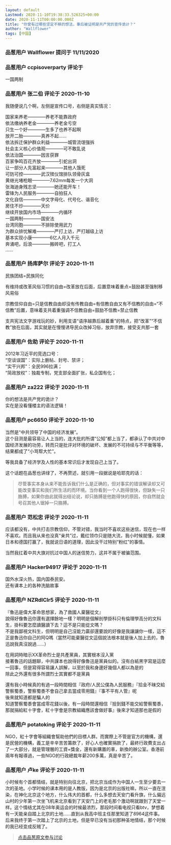 ```yaml
---
layout: default
Lastmod: 2020-11-10T19:38:33.526325+00:00
date: 2020-11-11T00:00:00.000Z
title: "你曾有过哪些坚定不移的想法，事后被证明是共产党的宣传诡计？"
author: "Wallflower"
tags: [中国]
---
```



### 品葱用户 **Wallflower** 提问于 11/11/2020
    

    
                

### 品葱用户 **ccpisoverparty** 评论于 
        
一国两制
        
                

### 品葱用户 **张二伯** 评论于 2020-11-10
        
我随便说几个啊，左侧是宣传口号，右侧是真实情况：  
  
国家来养老————养老不能靠政府  
依法缴纳养老金————养老金亏空  
只生一个好————生多了也养不起啊  
放开二胎————真养不起……  
依法拆迁保护群众利益————城管流氓强拆  
社会主义核心价值观————可不敢乱说  
依法治国————因言获罪  
百家争鸣百花齐放————引蛇出洞  
让一部分人先富起来————其他人饿死  
可防可控————武汉殡仪馆排队领骨灰盒  
黄继光堵枪眼————7.62mm每发一个大洞  
张海迪身残志坚————她还能开车！  
雷锋为人民服务————自拍狂人  
文化自信————中文字母化、代号化、谐音化  
房住不炒————天价  
继续开放国内市场————内循环  
一国两制————国安法  
台湾同胞————不排除使用武力  
为群众排忧解难————严打上访，严打越级上访  
基本实现小康————6亿人月入千元  
奔涌吧，后浪————搬砖吧，打工人  
……
        
                

### 品葱用户 **扬库萨尔** 评论于 2020-11-11
        
民族团结=民族同化  
  
有维持或改革风俗习惯的自由=改革放在后面，后置意味着重点=鼓励甚至强制移风易俗  
  
宗教信仰自由=只是信教自由却没有传教自由=有信教自由又有不信教的自由=“不信教”后置，意味着支共着重强调不信教自由=鼓励不信教=禁止信教  
  
支共宪法文字游戏玩的妙，利用支语“语序越靠后越着重”的特点，把“改革”“不信教”放在后面，其实就是在慢慢诱导民众改掉习俗，放弃宗教，接受支共那一套
        
                

### 品葱用户 **佐助** 评论于 2020-11-11
        
2012年习近平的竞选口号：  
“空谈误国”：实际上删帖、封号、禁评；  
“实干兴邦”：全民996拉满；  
“简政放权”：独裁专制，党支部全面扩张，私企国有化；
        
                

### 品葱用户 **za222** 评论于 2020-11-11
        
你的想法是共产党的诡计？  
实在是没看懂楼主的语法逻辑！
        
                

### 品葱用户 **pc6650** 评论于 2020-11-10
        
当然是“中共领导了中国的经济发展”。  
这个目测是最容易让人上当的，连大批的所谓“公知”都上当了，都承认了中共对中国经济发展的功劳，转而只是批评对环境的破坏、发展的不可持续与不平衡等等，结果都成了“小骂帮大忙”。  
  
等我具备了经济学及人性的基本常识后才发现自己上当了。  
  
这个话题在品葱也讲绿了，不再赘述，就引用一段据说是哈耶克的话：  

> 尽管事实本身从来不能告诉我们什么是正确的，但对事实的错误解读却又可能改变事实和我们所生活的而环境。当你看到一个人跑得很快，但缺失一只胳膊，如果你由此就得出结论说，却只胳膊是他跑得快的原因，你自然就会号召其他人锯掉一只胳膊。
        
                

### 品葱用户 **范松忠** 评论于 2020-11-11
        
应该都没有，中共打击宗教信仰，不管对错，我当时不喜欢这些迷信，现在也一样不喜欢。而且我从来也没真“亲共”过，戴红领巾只是随大流，我小时候就懂，如果日本和德国打赢了，我就说日语的道理，因此没干过特别“粉红”的事情。  
  
当然我扛着中共大旗对抗过中国人的迷信势力，这并不属于被骗范围。
        
                

### 品葱用户 **Hacker94917** 评论于 2020-11-11
        
国外水深火热，国内国泰民安。  
还有课本上的各种洗脑故事
        
                

### 品葱用户 **NZRdlClr5** 评论于 2020-11-11
        
『魯迅是偉大革命思想家，為了救國人棄醫從文』  
說得好像魯迅你還有選擇餘地一樣？明明是個解剖學掛科只有倫理學高分的文科生，掛科要怎麼讀醫讀下去？這不是只能從文嗎？  
不是我鄙視文科生，但明明是自己沒能力贏卻還要說的好像是我讓讓你一樣，這不正是魯迅你自己的阿Q嗎（當然可能棄醫從文這個說法根本就是後人加上去的，魯迅說我真沒說過……）  
  
在用詞時暗示XX革命烈士是共產黨員，其實根本沒入黨  
接著魯迅的話題聊，中共課本也說得好像魯迅是黨員似的。沒有白紙黑字寫是這麼一回事，但是寫得容易讓人誤解，以至於我和身邊好幾個人都以為是的  
除此之外還有很多所謂烈士其實都不是黨員  
  
還有我小時候真的有過一段時間相信『政府/人民公僕為人民服務』『拾金不昧交給警察蜀黍，警察蜀黍不會自己拿去當成零用錢』『事不平有人管』呢  
後來就知道都是騙人的  
知道警察蜀黍會當成零花錢以後，有一段時間還相信『撿到錢不能交給警察蜀黍，那就捐給紅十字會，紅十字會是宗教組織應該會做好事』後來才知道那也是假的
        
                

### 品葱用户 **potatoking** 评论于 2020-11-11
        
NGO，紅十字會等組織會幫助他們的目標人群。而實際上不管是官方的機構，還是民營的機構，義工是辛辛苦苦籌款了，好心人也確實捐款了，最終行政費支出占了一大部分，就是管理層的工資+獎金，還有新購置的車，新換的辦公室。香港前兩年有報導過，一些NGO的行政總裁年薪200多萬，真是辛苦了。
        
                

### 品葱用户 **卢ke** 评论于 2020-11-11
        
小时候有个首都情结，就是特别向往北京，把北京当成作为中国人一生至少要去一次的圣地。小学时候的课本用的是人教版，因为是北京的出版社嘛，所以一直在渲染，在神化北京这个地方，什么伟大的首都，什么多想去天安门看升旗，什么偏远山村的少年第一次坐飞机来北京看到了天安门上的老毛那个激动啊就跟到了天堂一样。这个情结尤其在08年奥运会的时候最浓烈，那段时间看电视只看btv，梦想着有一天能亲自踏上北京的土地……直到从我高中班主任那里知道了8964这件事。  
后来我终于第一次踏上了北京的土地，但是早已没有当初那种圣地情结，那个时候的我已经变成反贼了。
        
                





> [点击品葱原文参与讨论](https://pincong.rocks/question/33360)

